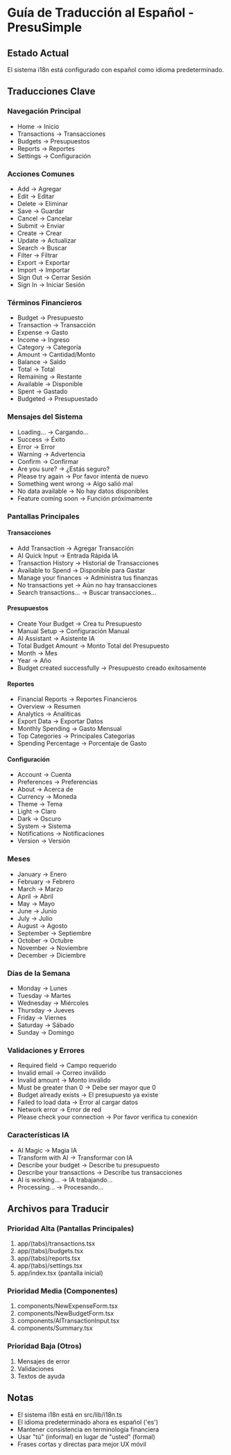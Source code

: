 # Guía de Traducción al Español - PresuSimple

## Estado Actual
El sistema i18n está configurado con español como idioma predeterminado.

## Traducciones Clave

### Navegación Principal
- Home → Inicio
- Transactions → Transacciones  
- Budgets → Presupuestos
- Reports → Reportes
- Settings → Configuración

### Acciones Comunes
- Add → Agregar
- Edit → Editar
- Delete → Eliminar
- Save → Guardar
- Cancel → Cancelar
- Submit → Enviar
- Create → Crear
- Update → Actualizar
- Search → Buscar
- Filter → Filtrar
- Export → Exportar
- Import → Importar
- Sign Out → Cerrar Sesión
- Sign In → Iniciar Sesión

### Términos Financieros
- Budget → Presupuesto
- Transaction → Transacción
- Expense → Gasto
- Income → Ingreso
- Category → Categoría
- Amount → Cantidad/Monto
- Balance → Saldo
- Total → Total
- Remaining → Restante
- Available → Disponible
- Spent → Gastado
- Budgeted → Presupuestado

### Mensajes del Sistema
- Loading... → Cargando...
- Success → Éxito
- Error → Error
- Warning → Advertencia
- Confirm → Confirmar
- Are you sure? → ¿Estás seguro?
- Please try again → Por favor intenta de nuevo
- Something went wrong → Algo salió mal
- No data available → No hay datos disponibles
- Feature coming soon → Función próximamente

### Pantallas Principales

#### Transacciones
- Add Transaction → Agregar Transacción
- AI Quick Input → Entrada Rápida IA
- Transaction History → Historial de Transacciones
- Available to Spend → Disponible para Gastar
- Manage your finances → Administra tus finanzas
- No transactions yet → Aún no hay transacciones
- Search transactions... → Buscar transacciones...

#### Presupuestos
- Create Your Budget → Crea tu Presupuesto
- Manual Setup → Configuración Manual
- AI Assistant → Asistente IA
- Total Budget Amount → Monto Total del Presupuesto
- Month → Mes
- Year → Año
- Budget created successfully → Presupuesto creado exitosamente

#### Reportes
- Financial Reports → Reportes Financieros
- Overview → Resumen
- Analytics → Analíticas
- Export Data → Exportar Datos
- Monthly Spending → Gasto Mensual
- Top Categories → Principales Categorías
- Spending Percentage → Porcentaje de Gasto

#### Configuración
- Account → Cuenta
- Preferences → Preferencias
- About → Acerca de
- Currency → Moneda
- Theme → Tema
- Light → Claro
- Dark → Oscuro
- System → Sistema
- Notifications → Notificaciones
- Version → Versión

### Meses
- January → Enero
- February → Febrero
- March → Marzo
- April → Abril
- May → Mayo
- June → Junio
- July → Julio
- August → Agosto
- September → Septiembre
- October → Octubre
- November → Noviembre
- December → Diciembre

### Días de la Semana
- Monday → Lunes
- Tuesday → Martes
- Wednesday → Miércoles
- Thursday → Jueves
- Friday → Viernes
- Saturday → Sábado
- Sunday → Domingo

### Validaciones y Errores
- Required field → Campo requerido
- Invalid email → Correo inválido
- Invalid amount → Monto inválido
- Must be greater than 0 → Debe ser mayor que 0
- Budget already exists → El presupuesto ya existe
- Failed to load data → Error al cargar datos
- Network error → Error de red
- Please check your connection → Por favor verifica tu conexión

### Características IA
- AI Magic → Magia IA
- Transform with AI → Transformar con IA
- Describe your budget → Describe tu presupuesto
- Describe your transactions → Describe tus transacciones
- AI is working... → IA trabajando...
- Processing... → Procesando...

## Archivos para Traducir

### Prioridad Alta (Pantallas Principales)
1. app/(tabs)/transactions.tsx
2. app/(tabs)/budgets.tsx
3. app/(tabs)/reports.tsx
4. app/(tabs)/settings.tsx
5. app/index.tsx (pantalla inicial)

### Prioridad Media (Componentes)
1. components/NewExpenseForm.tsx
2. components/NewBudgetForm.tsx
3. components/AITransactionInput.tsx
4. components/Summary.tsx

### Prioridad Baja (Otros)
1. Mensajes de error
2. Validaciones
3. Textos de ayuda

## Notas
- El sistema i18n está en src/lib/i18n.ts
- El idioma predeterminado ahora es español ('es')
- Mantener consistencia en terminología financiera
- Usar "tú" (informal) en lugar de "usted" (formal)
- Frases cortas y directas para mejor UX móvil
